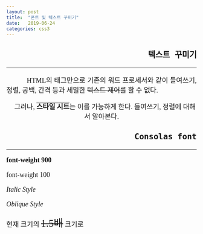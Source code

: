 ```yaml
---
layout: post
title:  "폰트 및 텍스트 꾸미기"
date:   2019-06-24
categories: css3
---
```

<style>
  .stylish {
    font-family : "Times New Roman", Serif;	font-size : large; 
  }
	.stylish h3 { text-align : right; font-family : "consolas", monospace; }			/* 오른쪽 정렬 */
	.stylish span { 	text-decoration : line-through; }	/* 중간 줄 */
	.stylish strong { text-decoration : overline; }		/* 윗줄 */
	.stylish .p1 { 	text-indent : 3em;		/* 3 글자 들여쓰기 */
		text-align : justify; }		/* 양쪽 정렬 */
	.stylish .p2 {	text-indent : 1em;		/* 1 글자 들여쓰기 */ 
		text-align : center; }		/* 중앙 정렬 */
</style>

<div class="stylish">
  <h3>텍스트 꾸미기</h3>
  <hr>
  <p class="p1">
    HTML의 태그만으로 기존의 워드 프로세서와 같이
    들여쓰기, 정렬, 공백, 간격 등과 
    세밀한 <span>텍스트 제어</span>를 할 수 없다. 
  </p>
  <p class="p2">
    그러나,	<strong>스타일 시트</strong>는 이를	 가능하게 한다. 
    들여쓰기, 정렬에 대해서 알아본다.
  </p>

  <h3>Consolas font</h3>
    <hr>
    <p style="font-weight:900">font-weight 900</p>
    <p style="font-weight:100">font-weight 100</p>
    <p style="font-style:italic">Italic Style</p>
    <p style="font-style:oblique">Oblique Style</p>
    <p>현재 크기의 <span style="font-size:1.5em">1.5배</span> 크기로</p>
</div>
